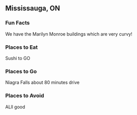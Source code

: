 ## Mississauga, ON

### Fun Facts
We have the Marilyn Monroe buildings which are very curvy!

### Places to Eat
Sushi to GO

### Places to Go
Niagra Falls about 80 minutes drive

### Places to Avoid
ALll good
